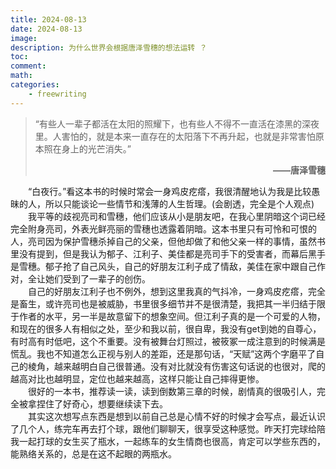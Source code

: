 ```yaml
---
title: 2024-08-13
date: 2024-08-13
image: 
description: 为什么世界会根据唐泽雪穗的想法运转 ？
toc: 
comment: 
math:
categories:
    - freewriting
---
```


>“有些人一辈子都活在太阳的照耀下，也有些人不得不一直活在漆黑的深夜里。人害怕的，就是本来一直存在的太阳落下不再升起，也就是非常害怕原本照在身上的光芒消失。” <p align="right">**——唐泽雪穗**</p>

&emsp;&emsp;“白夜行。”看这本书的时候时常会一身鸡皮疙瘩，我很清醒地认为我是比较愚昧的人，所以只能谈论一些情节和浅薄的人生哲理。(会剧透，完全是个人观点)\
&emsp;&emsp;我平等的歧视亮司和雪穗，他们应该从小是朋友吧，在我心里阴暗这个词已经完全附身亮司，外表光鲜亮丽的雪穗也透露着阴暗。这本书里只有可怜和可恨的人，亮司因为保护雪穗杀掉自己的父亲，但他却做了和他父亲一样的事情，虽然书里没有提到，但是我认为郁子、江利子、美佳都是亮司手下的受害者，而幕后黑手是雪穗。郁子抢了自己风头，自己的好朋友江利子成了情敌，美佳在家中跟自己作对，全让她们受到了一辈子的创伤。\
&emsp;&emsp;自己的好朋友江利子也不例外，想到这里我真的气抖冷，一身鸡皮疙瘩，完全是畜生，或许亮司也是被威胁，书里很多细节并不是很清楚，我把其一半归结于限于作者的水平，另一半是故意留下的想象空间。但江利子真的是一个可爱的人物，和现在的很多人有相似之处，至少和我以前，很自卑，我没有get到她的自尊心，有时高有时低吧，这个不重要。没有被舞台灯照过，被筱冢一成注意到的时候满是慌乱。我也不知道怎么正视与别人的差距，还是那句话，“天赋”这两个字磨平了自己的棱角，越来越明白自己很普通。没有对比就没有伤害这句话说的也很对，爬的越高对比也越明显，定位也越来越高，这样只能让自己摔得更惨。\
&emsp;&emsp;很好的一本书，推荐读一读，读到倒数第三章的时候，剧情真的很吸引人，完全被拿捏住了好奇心，想要继续读下去。\
&emsp;&emsp;其实这次想写点东西是想到以前自己总是心情不好的时候才会写点，最近认识了几个人，练完车再去打个球，跟他们聊聊天，很享受这种感觉。昨天打完球给陪我一起打球的女生买了瓶水，一起练车的女生情商也很高，肯定可以学些东西的，能熟络关系的，总是在这不起眼的两瓶水。